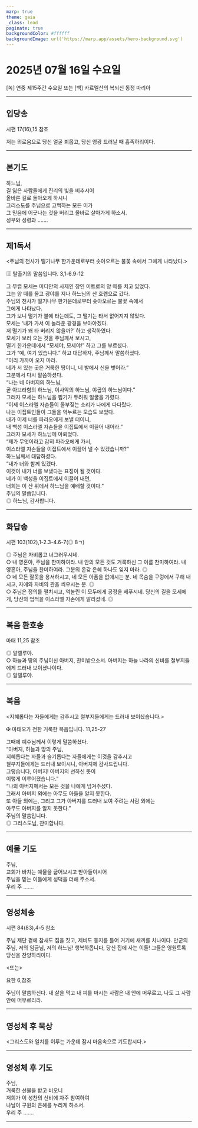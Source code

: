```yaml
---
marp: true
theme: gaia
_class: lead
paginate: true
backgroundColor: #ffffff
backgroundImage: url('https://marp.app/assets/hero-background.svg')
---
```


# 2025년 07월 16일 수요일

[녹] 연중 제15주간 수요일 또는 [백] 카르멜산의 복되신 동정 마리아  




---

## 입당송

시편 17(16),15 참조

저는 의로움으로 당신 얼굴 뵈옵고, 당신 영광 드러날 때 흡족하리이다.  
  


---

## 본기도

하느님,  
길 잃은 사람들에게 진리의 빛을 비추시어  
올바른 길로 돌아오게 하시니  
그리스도를 주님으로 고백하는 모든 이가  
그 믿음에 어긋나는 것을 버리고 올바로 살아가게 하소서.  
성부와 성령과 …….  
  


---

## 제1독서

<주님의 천사가 떨기나무 한가운데로부터 솟아오르는 불꽃 속에서 그에게 나타났다.>

▥ 탈출기의 말씀입니다. 3,1-6.9-12

그 무렵 모세는 미디안의 사제인 장인 이트로의 양 떼를 치고 있었다.  
그는 양 떼를 몰고 광야를 지나 하느님의 산 호렙으로 갔다.  
주님의 천사가 떨기나무 한가운데로부터 솟아오르는 불꽃 속에서  
그에게 나타났다.  
그가 보니 떨기가 불에 타는데도, 그 떨기는 타서 없어지지 않았다.  
모세는 ‘내가 가서 이 놀라운 광경을 보아야겠다.  
저 떨기가 왜 타 버리지 않을까?’ 하고 생각하였다.  
모세가 보러 오는 것을 주님께서 보시고,  
떨기 한가운데에서 “모세야, 모세야!” 하고 그를 부르셨다.  
그가 “예, 여기 있습니다.” 하고 대답하자, 주님께서 말씀하셨다.  
“이리 가까이 오지 마라.  
네가 서 있는 곳은 거룩한 땅이니, 네 발에서 신을 벗어라.”  
그분께서 다시 말씀하셨다.  
“나는 네 아버지의 하느님,  
곧 아브라함의 하느님, 이사악의 하느님, 야곱의 하느님이다.”  
그러자 모세는 하느님을 뵙기가 두려워 얼굴을 가렸다.  
“이제 이스라엘 자손들이 울부짖는 소리가 나에게 다다랐다.  
나는 이집트인들이 그들을 억누르는 모습도 보았다.  
내가 이제 너를 파라오에게 보낼 터이니,  
내 백성 이스라엘 자손들을 이집트에서 이끌어 내어라.”  
그러자 모세가 하느님께 아뢰었다.  
“제가 무엇이라고 감히 파라오에게 가서,  
이스라엘 자손들을 이집트에서 이끌어 낼 수 있겠습니까?”  
하느님께서 대답하셨다.  
“내가 너와 함께 있겠다.  
이것이 내가 너를 보냈다는 표징이 될 것이다.  
네가 이 백성을 이집트에서 이끌어 내면,  
너희는 이 산 위에서 하느님을 예배할 것이다.”  
주님의 말씀입니다.  
◎ 하느님, 감사합니다.  
  


---

## 화답송

시편 103(102),1-2.3-4.6-7(◎ 8ㄱ)

◎ 주님은 자비롭고 너그러우시네.  
○ 내 영혼아, 주님을 찬미하여라. 내 안의 모든 것도 거룩하신 그 이름 찬미하여라. 내 영혼아, 주님을 찬미하여라. 그분의 온갖 은혜 하나도 잊지 마라. ◎  
○ 네 모든 잘못을 용서하시고, 네 모든 아픔을 없애시는 분. 네 목숨을 구렁에서 구해 내시고, 자애와 자비의 관을 씌우시는 분. ◎  
○ 주님은 정의를 펼치시고, 억눌린 이 모두에게 공정을 베푸시네. 당신의 길을 모세에게, 당신의 업적을 이스라엘 자손에게 알리셨네. ◎  
  


---

## 복음 환호송

마태 11,25 참조

◎ 알렐루야.  
○ 하늘과 땅의 주님이신 아버지, 찬미받으소서. 아버지는 하늘 나라의 신비를 철부지들에게 드러내 보이셨나이다.  
◎ 알렐루야.  
  


---

## 복음

<지혜롭다는 자들에게는 감추시고 철부지들에게는 드러내 보이셨습니다.>

✠ 마태오가 전한 거룩한 복음입니다. 11,25-27

그때에 예수님께서 이렇게 말씀하셨다.  
“아버지, 하늘과 땅의 주님,  
지혜롭다는 자들과 슬기롭다는 자들에게는 이것을 감추시고  
철부지들에게는 드러내 보이시니, 아버지께 감사드립니다.  
그렇습니다, 아버지! 아버지의 선하신 뜻이  
이렇게 이루어졌습니다.”  
“나의 아버지께서는 모든 것을 나에게 넘겨주셨다.  
그래서 아버지 외에는 아무도 아들을 알지 못한다.  
또 아들 외에는, 그리고 그가 아버지를 드러내 보여 주려는 사람 외에는  
아무도 아버지를 알지 못한다.”  
주님의 말씀입니다.  
◎ 그리스도님, 찬미합니다.  
  


---

## 예물 기도

주님,  
교회가 바치는 예물을 굽어보시고 받아들이시어  
주님을 믿는 이들에게 성덕을 더해 주소서.  
우리 주 …….  
  


---

## 영성체송

시편 84(83),4-5 참조

주님 제단 곁에 참새도 집을 짓고, 제비도 둥지를 틀어 거기에 새끼를 치나이다. 만군의 주님, 저의 임금님, 저의 하느님! 행복하옵니다, 당신 집에 사는 이들! 그들은 영원토록 당신을 찬양하리이다.  
  
<또는>  
  
요한 6,참조  
  
주님이 말씀하신다. 내 살을 먹고 내 피를 마시는 사람은 내 안에 머무르고, 나도 그 사람 안에 머무르리라.  


---

## 영성체 후 묵상

<그리스도와 일치를 이루는 가운데 잠시 마음속으로 기도합시다.>  


---

## 영성체 후 기도

주님,  
거룩한 선물을 받고 비오니  
저희가 이 성찬의 신비에 자주 참여하여  
나날이 구원의 은혜를 누리게 하소서.  
우리 주 …….  
  


---